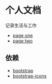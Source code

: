 # 个人文档

记录生活与工作

- [page one](https://lmj01.github.io/)
- [page two](https://lmj01.codeberg.page/)

## 依赖

- [bootstrap](https://github.com/twbs/bootstrap/releases/download/v5.3.8/bootstrap-5.3.8-dist.zip)
- [bootstrap-icons](https://github.com/twbs/icons/releases/latest/)